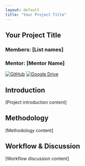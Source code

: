 ```yaml
---
layout: default
title: "Your Project Title"
---
```


<section id="landing" class="parallax">
  <h1>Your Project Title</h1>
  <h3>Members: [List names]</h3>
  <h3>Mentor: [Mentor Name]</h3>
  <a href="{{ site.github_repo }}"><img src="/assets/images/github-icon.png" alt="GitHub"></a>
  <a href="{{ site.drive_link }}"><img src="/assets/images/drive-icon.png" alt="Google Drive"></a>
</section>

<section id="introduction" class="parallax">
  <h2>Introduction</h2>
  <p>[Project introduction content]</p>
</section>

<section id="methodology" class="parallax">
  <h2>Methodology</h2>
  <p>[Methodology content]</p>
</section>

<section id="workflow" class="parallax">
  <h2>Workflow & Discussion</h2>
  <p>[Workflow discussion content]</p>
</section>
